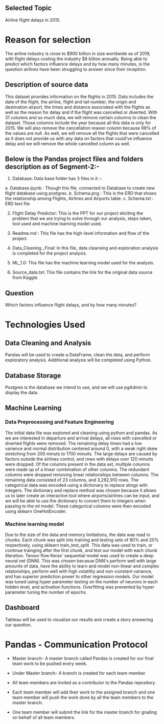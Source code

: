 ## Selected Topic
Airline flight delays in 2015.

# Reason for selection
The airline industry is close to $900 billion in size worldwide as of 2019, with flight delays costing the industry $8 billion annually. Being able to predict which factors influence delays and by how many minutes, is the question airlines have been struggling to answer since their inception.

## Description of source data
This dataset provides information on the flights in 2015. Data includes the date of the flight, the airline, flight and tail number, the origin and destination airport, the times and distance associated with the flights as well as the reason for delay and if the flight was cancelled or diverted. With 31 columns and so much data, we will remove certain columns to clean the dataset. Those columns include the year because all this data is only for 2015. We will also remove the cancellation reason column because 98% of the values are null. As well, we will remove all the flights that were cancelled as it does not provide us with any data on factors that could’ve influence delay and we will remove the whole cancelled column as well.

 
## Below is the Pandas project files and folders description as of Segment-2:-

1)	Database: Data base folder has 3 files in it :-

  a.	Database.ipynb : Though this file, connected to Database to create new flight database using postgres. 
  b.	Schema.png : This is the ERD that shows the relationship among Flights, Airlines and Airports table.
  c.	Schema.txt : ERD text file

2)	Flight Delay Predictor: This is the PPT for our project eliciting the problem that we are trying to solve through our analysis, steps taken, tool used and machine learning model used.

3)	Readme.md : This file has the high-level information and flow of the project.

4)	Data_Cleaning _Final: In this file, data cleansing and exploration analysis is completed for the project analysis.

5)	ML_1.0: This file has the machine learning model used for the analysis.

6)	Source_data.txt: This file contains the link for the original data source from Kaggle.




## Question 
Which factors influence flight delays, and by how many minutes? 

# Technologies Used
## Data Cleaning and Analysis
Pandas will be used to create a DataFrame, clean the data, and perform exploratory analysis. Additional analysis will be completed using Python.

## Database Storage
Postgres is the database we intend to use, and we will use pgAdmin to display the data. 

## Machine Learning

### Data Preprocessing and Feature Engineering
The initial data file was explored and cleaning using python and pandas. As we are interested in departure and arrival delays, all rows with cancelled or diverted flights were removed. The remaining delay times had a low varience and normal distribution centered around 0, with a weak right skew stretching from 200 minuts to 1700 minuits. The large delays are caused by factors outside the airlines control, and rows with delays over 120 minuits were dropped. Of the columns present in the data set, multiple columns were made up of a linear combination of other columns. The redundant columns were dropped removing linear relationships between columns. The remaining data consisted of 23 columns, and 3,292,910 rows. 
The categorical data was encoded using a dictionary to replace stings with integers. The dictionary and replace method was chosen because it allows us to later create an interactive tool where airports/airlines can be input, and we will be able to use the dictionary to convert them to integers when passing to the ml model. These categorical columns were then encoded using sklearn OneHotEncoder. 

### Machine learning model
Due to the size of the data and memory limitations, the data was read in chunks. Each chunk was split into training and testing sets of 80% and 20% respectively, using sklearn train_test_split. This data was used to train, or continue trainging after the first chunk, and test our model with each chunk itteration.
Tensor flow Keras' sequential model was used to create a deep neural net (DNN). This was chosen becasue DNN's perform well with large amounts of data, have the ability to learn and model non-linear and complex relatonships, perform well with high volatility and non-constant variance, and has superior prediction power to other regression models. 
Our model was tuned using hyper parameter testing on the number of neurons in each hidden level, and activation functions. Overfitting was prevented by hyper parameter tuning the number of epochs. 


## Dashboard
Tableau will be used to visualize our results and create a story answering our question. 

# Pandas - Communication Protocol

- Master branch- A master branch called Pandas is created for our final team work to be pushed every week.

- Under Master branch- A branch is created for each team member.

- All team members are invited as a contributor to the Pandas repository.

- Each team member will add their work to the assigned branch and one team member will push the work done by all the team members to the master branch.

- One team member will submit the link for the master branch for grading on behalf of all team members.
